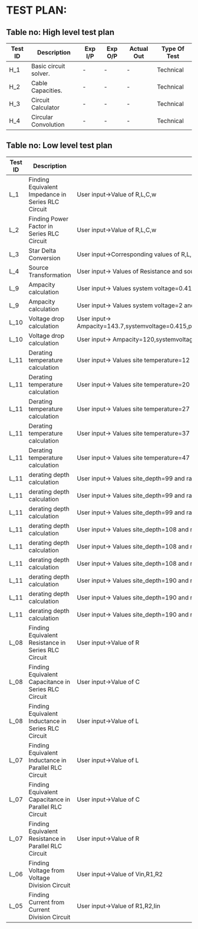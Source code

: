 # TEST PLAN:

## Table no: High level test plan

| **Test ID** | **Description**                                              | **Exp I/P** | **Exp O/P** | **Actual Out** |**Type Of Test**  |          
|-------------|--------------------------------------------------------------|------------|-------------|----------------|------------------|      
| H_1 | Basic circuit solver. | - | - | - | Technical | 
| H_2 | Cable Capacities. | - | - | - | Technical | 
| H_3 | Circuit Calculator | - | - | - | Technical | 
| H_4 | Circular Convolution | - | - | - | Technical |



## Table no: Low level test plan

| **Test ID** | **Description**                                              | **Exp IN** | **Exp OUT** | **Actual Out** |**Type Of Test**  |    
|-------------|--------------------------------------------------------------|------------|-------------|----------------|------------------|
| L_1 |Finding Equivalent Impedance in Series RLC Circuit | User input->Value of R,L,C,w |- | - | - | Technical |
| L_2 |Finding Power Factor in Series RLC Circuit |User input->Value of R,L,C,w | - |- | -  |Technical |
| L_3 |Star Delta Conversion |User input->Corresponding values of R,L,C | - | - | - |Technical |
| L_4 |Source Transformation |User input-> Values of Resistance and sources | - | - | - |Technical |
| L_9 |Ampacity calculation |User input-> Values system voltage=0.415 and transformer rating=200 |143.760208  | - | Technical |
| L_9 |Ampacity calculation |User input-> Values system voltage=2 and transformer rating=13 | 450.033321| - | Technical |
| L_10 |Voltage drop  calculation |User input-> Ampacity=143.7,systemvoltage=0.415,pf=0.8,Length=100,resistance=1.035,reactance=5.233|23796  | - | Technical |
| L_10 |Voltage drop  calculation |User input-> Ampacity=120,systemvoltage=1,pf=1,Length=25,resistance=13,reactance=0.03|6754  | - | Technical |
| L_11 |Derating temperature calculation |User input-> Values site temperature=12|1.120000  | - | Technical |
| L_11 |Derating temperature calculation |User input-> Values site temperature=20|1.040000  | - | Technical |
| L_11 |Derating temperature calculation |User input-> Values site temperature=27|0.960000  | - | Technical|
| L_11 |Derating temperature calculation |User input-> Values site temperature=37|0.910000  | - | Technical |
| L_11 |Derating temperature calculation |User input-> Values site temperature=47|0.820000  | - | Technical |
| L_11 |derating depth calculation |User input-> Values site_depth=99 and rating=15 | 0.990000 | - | Technical |
| L_11 |derating depth calculation |User input-> Values site_depth=99 and rating=120 | 0.980000| - | Technical|
| L_11 |derating depth calculation |User input-> Values site_depth=99 and rating=470 | 0.970000 | - | Technical |
| L_11 |derating depth calculation |User input-> Values site_depth=108 and rating=15 | 0.980000| - | Technical |
| L_11 |derating depth calculation |User input-> Values site_depth=108 and rating=120 | 0.970000 | - | Technical |
| L_11 |derating depth calculation |User input-> Values site_depth=108 and rating=470 | 0.960000 | - | Technical |
| L_11 |derating depth calculation |User input-> Values site_depth=190 and rating=15 | 0.950000| - | Technical |
| L_11 |derating depth calculation |User input-> Values site_depth=190 and rating=120 | 0.930000 | - | Technical|
| L_11|derating depth calculation |User input-> Values site_depth=190 and rating=470 | 0.910000 | - | Technical |
| L_08 |Finding Equivalent Resistance in Series RLC Circuit | User input->Value of R |- | - | - |
| L_08 |Finding Equivalent Capacitance in Series RLC Circuit | User input->Value of C |- | - | - |
| L_08 |Finding Equivalent Inductance in Series RLC Circuit | User input->Value of L |- | - | - |
| L_07 |Finding Equivalent Inductance in Parallel RLC Circuit | User input->Value of L |- | - | - |
| L_07 |Finding Equivalent Capacitance in Parallel RLC Circuit | User input->Value of C |- | - | - |
| L_07 |Finding Equivalent Resistance in Parallel RLC Circuit | User input->Value of R |- | - | - |
| L_06 |Finding Voltage from Voltage Division Circuit | User input->Value of Vin,R1,R2 |- | - | - |
| L_05 |Finding Current from Current Division Circuit | User input->Value of R1,R2,Iin |- | - | - |
